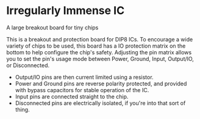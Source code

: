 Irregularly Immense IC 
================================
A large breakout board for tiny chips

This is a breakout and protection board for DIP8 ICs. To encourage a wide variety of chips to be used, this board has a IO protection matrix on the bottom to help configure the chip's safety. Adjusting the pin matrix allows you to set the pin's usage mode between Power, Ground, Input, Output/IO, or Disconnected.
- Output/IO pins are then current limited using a resistor.
- Power and Ground pins are reverse polarity protected, and provided with bypass capacitors for stable operation of the IC. 
- Input pins are connected straight to the chip. 
- Disconnected pins are electrically isolated, if you're into that sort of thing.

